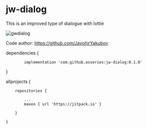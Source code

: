 # jw-dialog
This is an improved type of dialogue with lottie

![gwdialog](https://user-images.githubusercontent.com/98321734/150848045-497f435b-8e98-4cee-9baa-8a0992448d1b.gif)


Code author: https://github.com/JavohirYakubov

dependencies {


	        implementation 'com.github.asseries:jw-dialog:0.1.0'

}
  
  
  allprojects {
  
		repositories {
		
			...
			maven { url 'https://jitpack.io' }
		
		}
		
	}
